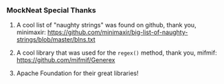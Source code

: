 ### MockNeat Special Thanks

1. A cool list of "naughty strings" was found on github, thank you, minimaxir:
https://github.com/minimaxir/big-list-of-naughty-strings/blob/master/blns.txt

2. A cool library that was used for the `regex()` method, thank you, mifmif:
https://github.com/mifmif/Generex

3. Apache Foundation for their great libraries!